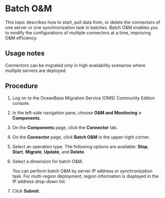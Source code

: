 # Batch O\&M

This topic describes how to start, pull data from, or delete the connectors of one server or one synchronization task in batches. Batch O\&M enables you to modify the configurations of multiple connectors at a time, improving O\&M efficiency.

## Usage notes

Connectors can be migrated only in high availability scenarios where multiple servers are deployed.

## Procedure

1. Log on to the OceanBase Migration Service (OMS) Community Edition console.

2. In the left-side navigation pane, choose **O\&M and Monitoring** **\>** **Components**.

3. On the **Components** page, click the **Connector** tab.

4. On the **Connector** page, click **Batch O\&M** in the upper-right corner.

5. Select an operation type. The following options are available: **Stop**, **Start**, **Migrate**, **Update**, and **Delete**.

6. Select a dimension for batch O\&M.

   You can perform batch O\&M by server IP address or synchronization task. For multi-region deployment, region information is displayed in the IP address drop-down list.

7. Click **Submit**.
